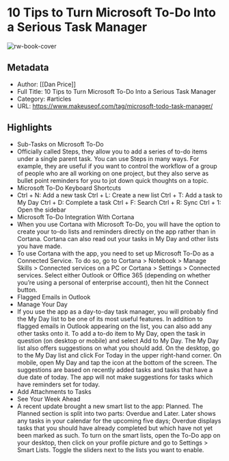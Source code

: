 # 10 Tips to Turn Microsoft To-Do Into a Serious Task Manager

![rw-book-cover](https://readwise-assets.s3.amazonaws.com/static/images/article0.00998d930354.png)

## Metadata
- Author: [[Dan Price]]
- Full Title: 10 Tips to Turn Microsoft To-Do Into a Serious Task Manager
- Category: #articles
- URL: https://www.makeuseof.com/tag/microsoft-todo-task-manager/

## Highlights
- Sub-Tasks on Microsoft To-Do
- Officially called Steps, they allow you to add a series of to-do items under a single parent task.
  You can use Steps in many ways. For example, they are useful if you want to control the workflow of a group of people who are all working on one project, but they also serve as bullet point reminders for you to jot down quick thoughts on a topic.
- Microsoft To-Do Keyboard Shortcuts
- Ctrl + N: Add a new task
  Ctrl + L: Create a new list
  Ctrl + T: Add a task to My Day
  Ctrl + D: Complete a task
  Ctrl + F: Search
  Ctrl + R: Sync
  Ctrl + 1: Open the sidebar
- Microsoft To-Do Integration With Cortana
- When you use Cortana with Microsoft To-Do, you will have the option to create your to-do lists and reminders directly on the app rather than in Cortana. Cortana can also read out your tasks in My Day and other lists you have made.
- To use Cortana with the app, you need to set up Microsoft To-Do as a Connected Service. To do so, go to Cortana > Notebook > Manage Skills > Connected services on a PC or Cortana > Settings > Connected services. Select either Outlook or Office 365 (depending on whether you’re using a personal of enterprise account), then hit the Connect button.
- Flagged Emails in Outlook
- Manage Your Day
- If you use the app as a day-to-day task manager, you will probably find the My Day list to be one of its most useful features. In addition to flagged emails in Outlook appearing on the list, you can also add any other tasks onto it.
  To add a to-do item to My Day, open the task in question (on desktop or mobile) and select Add to My Day.
  The My Day list also offers suggestions on what you should add. On the desktop, go to the My Day list and click For Today in the upper right-hand corner. On mobile, open My Day and tap the icon at the bottom of the screen.
  The suggestions are based on recently added tasks and tasks that have a due date of today. The app will not make suggestions for tasks which have reminders set for today.
- Add Attachments to Tasks
- See Your Week Ahead
- A recent update brought a new smart list to the app: Planned.
  The Planned section is split into two parts: Overdue and Later. Later shows any tasks in your calendar for the upcoming five days; Overdue displays tasks that you should have already completed but which have not yet been marked as such.
  To turn on the smart lists, open the To-Do app on your desktop, then click on your profile picture and go to Settings > Smart Lists. Toggle the sliders next to the lists you want to enable.

